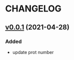 # CHANGELOG
## [v0.0.1](https://github.com/NubeIO/rubix-lorawan/tree/v0.0.1) (2021-04-28)
### Added
- update prot number
